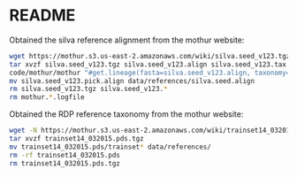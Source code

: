 # README

Obtained the silva reference alignment from the mothur website:

```bash
wget https://mothur.s3.us-east-2.amazonaws.com/wiki/silva.seed_v123.tgz
tar xvzf silva.seed_v123.tgz silva.seed_v123.align silva.seed_v123.tax
code/mothur/mothur "#get.lineage(fasta=silva.seed_v123.align, taxonomy=silva.seed_v123.tax, taxon=Bacteria);degap.seqs(fasta=silva.seed_v123.pick.align, processors=8)"
mv silva.seed_v123.pick.align data/references/silva.seed.align
rm silva.seed_v123.tgz silva.seed_v123.*
rm mothur.*.logfile
```


Obtained the RDP reference taxonomy from the mothur website:
```bash
wget -N https://mothur.s3.us-east-2.amazonaws.com/wiki/trainset14_032015.pds.tgz
tar xvzf trainset14_032015.pds.tgz
mv trainset14_032015.pds/trainset* data/references/
rm -rf trainset14_032015.pds
rm trainset14_032015.pds.tgz
```

